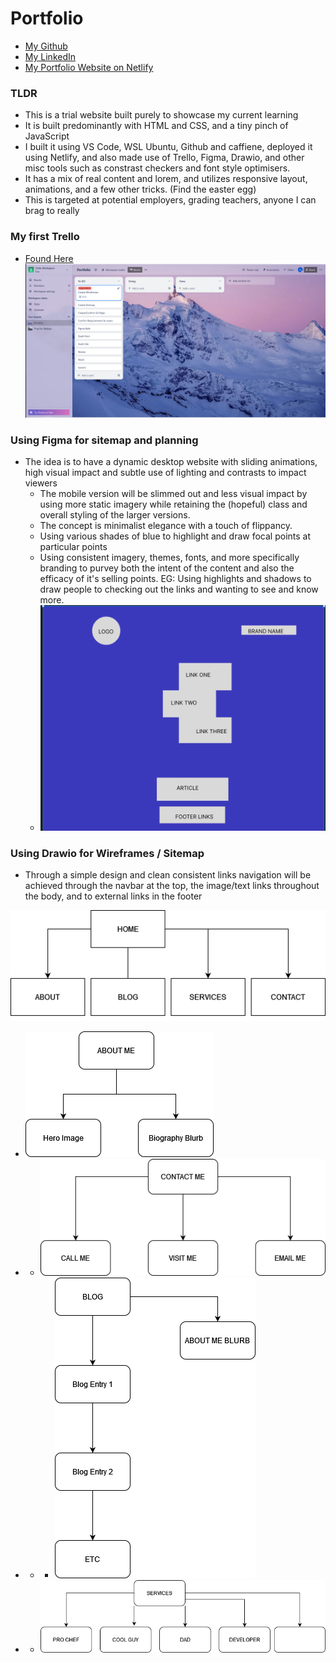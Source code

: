 # Portfolio
- [My Github](https://github.com/JohnColeborn/Portfolio)
- [My LinkedIn](https://www.linkedin.com/in/john-coleborn-248692288)
- [My Portfolio Website on Netlify](https://johncoleborn.netlify.app/)

### TLDR
- This is a trial website built purely to showcase my current learning
- It is built predominantly with HTML and CSS, and a tiny pinch of JavaScript
- I built it using VS Code, WSL Ubuntu, Github and caffiene, deployed it using Netlify, and also made use of Trello, Figma, Drawio, and other misc tools such as constrast checkers and font style optimisers.
- It has a mix of real content and lorem, and utilizes responsive layout, animations, and a few other tricks. (Find the easter egg)
- This is targeted at potential employers, grading teachers, anyone I can brag to really




### My first Trello
- [Found Here](https://trello.com/b/qKVtsi19/portfolio)
![Trello Image](./images/Trello.png)

### Using Figma for sitemap and planning
- The idea is to have a dynamic desktop website with sliding animations, high visual impact and subtle use of lighting and contrasts to impact viewers
    - The mobile version will be slimmed out and less visual impact by using more static imagery while retaining the (hopeful) class and overall styling of the larger versions.
    - The concept is minimalist elegance with a touch of flippancy.
    - Using various shades of blue to highlight and draw focal points at particular points
    - Using consistent imagery, themes, fonts, and more specifically branding to purvey both the intent of the content and also the efficacy of it's selling points. EG: Using highlights and shadows to draw people to checking out the links and wanting to see and know more.
    - ![Figma Image](./images/Figma.png)

### Using Drawio for Wireframes / Sitemap
- Through a simple design and clean consistent links navigation will be achieved through the navbar at the top, the image/text links throughout the body, and to external links in the footer

![HomeSitemap](./images/HomeSitemap.png)
- ![AboutSitemap](./images/AboutSitemap.png)
- - ![ContactSitemap](./images/ContactSitemap.png) 
- - - ![BlogSitemap](./images/BlogSitemap.png)
- - ![ServicesSitemap](./images/ServicesSitemap.png) 

